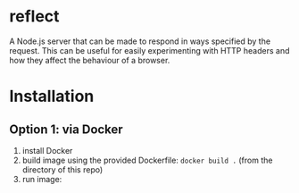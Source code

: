 # reflect
A Node.js server that can be made to respond in ways specified by the request.
This can be useful for easily experimenting with HTTP headers and how they affect the behaviour of a browser.

# Installation
## Option 1: via Docker
1. install Docker
2. build image using the provided Dockerfile:
  `docker build .` (from the directory of this repo)
3. run image:
